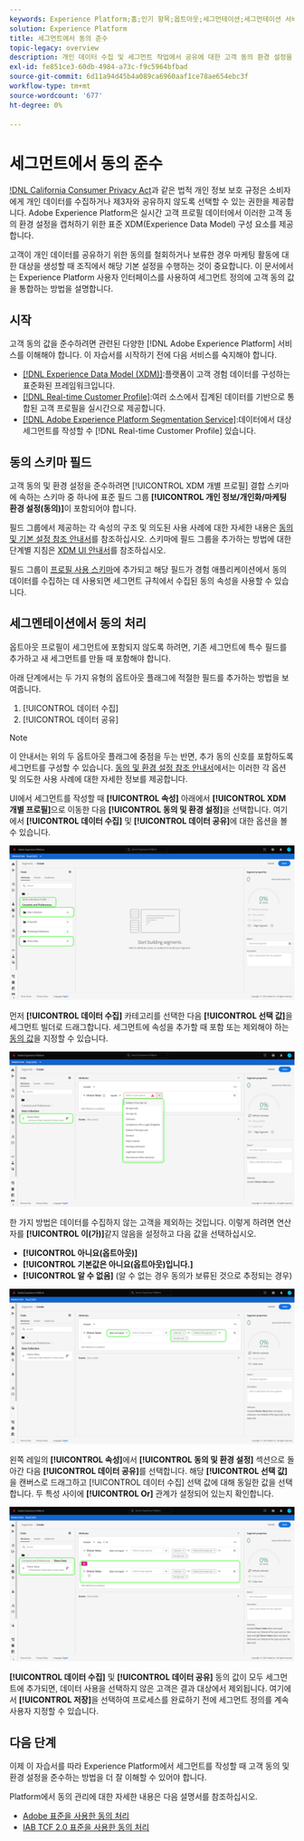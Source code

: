 ```yaml
---
keywords: Experience Platform;홈;인기 항목;옵트아웃;세그먼테이션;세그먼테이션 서비스;세그먼테이션 서비스;옵트아웃 적용;옵트아웃;옵트아웃;옵트아웃;옵트아웃;동의;공유;수집
solution: Experience Platform
title: 세그먼트에서 동의 준수
topic-legacy: overview
description: 개인 데이터 수집 및 세그먼트 작업에서 공유에 대한 고객 동의 환경 설정을 적용하는 방법을 알아봅니다.
exl-id: fe851ce3-60db-4984-a73c-f9c5964bfbad
source-git-commit: 6d11a94d45b4a089ca6960aaf1ce78ae654ebc3f
workflow-type: tm+mt
source-wordcount: '677'
ht-degree: 0%

---
```


# 세그먼트에서 동의 준수

[!DNL California Consumer Privacy Act](CCPA)과 같은 법적 개인 정보 보호 규정은 소비자에게 개인 데이터를 수집하거나 제3자와 공유하지 않도록 선택할 수 있는 권한을 제공합니다. Adobe Experience Platform은 실시간 고객 프로필 데이터에서 이러한 고객 동의 환경 설정을 캡처하기 위한 표준 XDM(Experience Data Model) 구성 요소를 제공합니다.

고객이 개인 데이터를 공유하기 위한 동의를 철회하거나 보류한 경우 마케팅 활동에 대한 대상을 생성할 때 조직에서 해당 기본 설정을 수행하는 것이 중요합니다. 이 문서에서는 Experience Platform 사용자 인터페이스를 사용하여 세그먼트 정의에 고객 동의 값을 통합하는 방법을 설명합니다.

## 시작

고객 동의 값을 준수하려면 관련된 다양한 [!DNL Adobe Experience Platform] 서비스를 이해해야 합니다. 이 자습서를 시작하기 전에 다음 서비스를 숙지해야 합니다.

* [[!DNL Experience Data Model (XDM)]](../xdm/home.md):플랫폼이 고객 경험 데이터를 구성하는 표준화된 프레임워크입니다.
* [[!DNL Real-time Customer Profile]](../profile/home.md):여러 소스에서 집계된 데이터를 기반으로 통합된 고객 프로필을 실시간으로 제공합니다.
* [[!DNL Adobe Experience Platform Segmentation Service]](./home.md):데이터에서 대상 세그먼트를 작성할 수  [!DNL Real-time Customer Profile] 있습니다.

## 동의 스키마 필드

고객 동의 및 환경 설정을 준수하려면 [!UICONTROL XDM 개별 프로필] 결합 스키마에 속하는 스키마 중 하나에 표준 필드 그룹 **[!UICONTROL 개인 정보/개인화/마케팅 환경 설정(동의)]**&#x200B;이 포함되어야 합니다.

필드 그룹에서 제공하는 각 속성의 구조 및 의도된 사용 사례에 대한 자세한 내용은 [동의 및 기본 설정 참조 안내서](../xdm/field-groups/profile/consents.md)를 참조하십시오. 스키마에 필드 그룹을 추가하는 방법에 대한 단계별 지침은 [XDM UI 안내서](../xdm/ui/resources/schemas.md#add-field-groups)를 참조하십시오.

필드 그룹이 [프로필 사용 스키마](../xdm/ui/resources/schemas.md#profile)에 추가되고 해당 필드가 경험 애플리케이션에서 동의 데이터를 수집하는 데 사용되면 세그먼트 규칙에서 수집된 동의 속성을 사용할 수 있습니다.

## 세그멘테이션에서 동의 처리

옵트아웃 프로필이 세그먼트에 포함되지 않도록 하려면, 기존 세그먼트에 특수 필드를 추가하고 새 세그먼트를 만들 때 포함해야 합니다.

아래 단계에서는 두 가지 유형의 옵트아웃 플래그에 적절한 필드를 추가하는 방법을 보여줍니다.

1. [!UICONTROL 데이터 수집]
1. [!UICONTROL 데이터 공유]

>[!NOTE]
>
>이 안내서는 위의 두 옵트아웃 플래그에 중점을 두는 반면, 추가 동의 신호를 포함하도록 세그먼트를 구성할 수 있습니다. [동의 및 환경 설정 참조 안내서](../xdm/field-groups/profile/consents.md)에서는 이러한 각 옵션 및 의도한 사용 사례에 대한 자세한 정보를 제공합니다.

UI에서 세그먼트를 작성할 때 **[!UICONTROL 속성]** 아래에서 **[!UICONTROL XDM 개별 프로필]**&#x200B;으로 이동한 다음 **[!UICONTROL 동의 및 환경 설정]**&#x200B;을 선택합니다. 여기에서 **[!UICONTROL 데이터 수집]** 및 **[!UICONTROL 데이터 공유]**&#x200B;에 대한 옵션을 볼 수 있습니다.

![](./images/opt-outs/consents.png)

먼저 **[!UICONTROL 데이터 수집]** 카테고리를 선택한 다음 **[!UICONTROL 선택 값]**&#x200B;을 세그먼트 빌더로 드래그합니다. 세그먼트에 속성을 추가할 때 포함 또는 제외해야 하는 [동의 값](../xdm/field-groups/profile/consents.md#choice-values)을 지정할 수 있습니다.

![](./images/opt-outs/consent-values.png)

한 가지 방법은 데이터를 수집하지 않는 고객을 제외하는 것입니다. 이렇게 하려면 연산자를 **[!UICONTROL 이(가)]**&#x200B;같지 않음을 설정하고 다음 값을 선택하십시오.

* **[!UICONTROL 아니요(옵트아웃)]**
* **[!UICONTROL 기본값은 아니요(옵트아웃)입니다.]**
* **[!UICONTROL 알 수 없음]** (알 수 없는 경우 동의가 보류된 것으로 추정되는 경우)

![](./images/opt-outs/collect.png)

왼쪽 레일의 **[!UICONTROL 속성]**&#x200B;에서 **[!UICONTROL 동의 및 환경 설정]** 섹션으로 돌아간 다음 **[!UICONTROL 데이터 공유]**&#x200B;를 선택합니다. 해당 **[!UICONTROL 선택 값]**&#x200B;을 캔버스로 드래그하고 [!UICONTROL 데이터 수집] 선택 값에 대해 동일한 값을 선택합니다. 두 특성 사이에 **[!UICONTROL Or]** 관계가 설정되어 있는지 확인합니다.

![](./images/opt-outs/share.png)

**[!UICONTROL 데이터 수집]** 및 **[!UICONTROL 데이터 공유]** 동의 값이 모두 세그먼트에 추가되면, 데이터 사용을 선택하지 않은 고객은 결과 대상에서 제외됩니다. 여기에서 **[!UICONTROL 저장]**&#x200B;을 선택하여 프로세스를 완료하기 전에 세그먼트 정의를 계속 사용자 지정할 수 있습니다.

## 다음 단계

이제 이 자습서를 따라 Experience Platform에서 세그먼트를 작성할 때 고객 동의 및 환경 설정을 준수하는 방법을 더 잘 이해할 수 있어야 합니다.

Platform에서 동의 관리에 대한 자세한 내용은 다음 설명서를 참조하십시오.

* [Adobe 표준을 사용한 동의 처리](../landing/governance-privacy-security/consent/adobe/overview.md)
* [IAB TCF 2.0 표준을 사용한 동의 처리](../landing/governance-privacy-security/consent/iab/overview.md)
